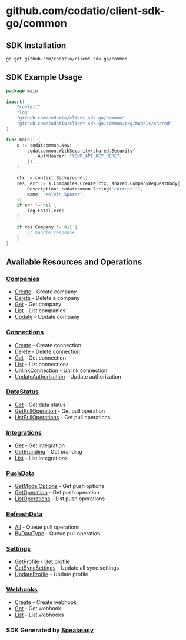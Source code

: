 # github.com/codatio/client-sdk-go/common

<!-- Start SDK Installation -->
## SDK Installation

```bash
go get github.com/codatio/client-sdk-go/common
```
<!-- End SDK Installation -->

## SDK Example Usage
<!-- Start SDK Example Usage -->
```go
package main

import(
	"context"
	"log"
	"github.com/codatio/client-sdk-go/common"
	"github.com/codatio/client-sdk-go/common/pkg/models/shared"
)

func main() {
    s := codatcommon.New(
        codatcommon.WithSecurity(shared.Security{
            AuthHeader: "YOUR_API_KEY_HERE",
        }),
    )

    ctx := context.Background()
    res, err := s.Companies.Create(ctx, shared.CompanyRequestBody{
        Description: codatcommon.String("corrupti"),
        Name: "Kelvin Sporer",
    })
    if err != nil {
        log.Fatal(err)
    }

    if res.Company != nil {
        // handle response
    }
}
```
<!-- End SDK Example Usage -->

<!-- Start SDK Available Operations -->
## Available Resources and Operations


### [Companies](docs/companies/README.md)

* [Create](docs/companies/README.md#create) - Create company
* [Delete](docs/companies/README.md#delete) - Delete a company
* [Get](docs/companies/README.md#get) - Get company
* [List](docs/companies/README.md#list) - List companies
* [Update](docs/companies/README.md#update) - Update company

### [Connections](docs/connections/README.md)

* [Create](docs/connections/README.md#create) - Create connection
* [Delete](docs/connections/README.md#delete) - Delete connection
* [Get](docs/connections/README.md#get) - Get connection
* [List](docs/connections/README.md#list) - List connections
* [UnlinkConnection](docs/connections/README.md#unlinkconnection) - Unlink connection
* [UpdateAuthorization](docs/connections/README.md#updateauthorization) - Update authorization

### [DataStatus](docs/datastatus/README.md)

* [Get](docs/datastatus/README.md#get) - Get data status
* [GetPullOperation](docs/datastatus/README.md#getpulloperation) - Get pull operation
* [ListPullOperations](docs/datastatus/README.md#listpulloperations) - Get pull operations

### [Integrations](docs/integrations/README.md)

* [Get](docs/integrations/README.md#get) - Get integration
* [GetBranding](docs/integrations/README.md#getbranding) - Get branding
* [List](docs/integrations/README.md#list) - List integrations

### [PushData](docs/pushdata/README.md)

* [GetModelOptions](docs/pushdata/README.md#getmodeloptions) - Get push options
* [GetOperation](docs/pushdata/README.md#getoperation) - Get push operation
* [ListOperations](docs/pushdata/README.md#listoperations) - List push operations

### [RefreshData](docs/refreshdata/README.md)

* [All](docs/refreshdata/README.md#all) - Queue pull operations
* [ByDataType](docs/refreshdata/README.md#bydatatype) - Queue pull operation

### [Settings](docs/settings/README.md)

* [GetProfile](docs/settings/README.md#getprofile) - Get profile
* [GetSyncSettings](docs/settings/README.md#getsyncsettings) - Update all sync settings
* [UpdateProfile](docs/settings/README.md#updateprofile) - Update profile

### [Webhooks](docs/webhooks/README.md)

* [Create](docs/webhooks/README.md#create) - Create webhook
* [Get](docs/webhooks/README.md#get) - Get webhook
* [List](docs/webhooks/README.md#list) - List webhooks
<!-- End SDK Available Operations -->

### SDK Generated by [Speakeasy](https://docs.speakeasyapi.dev/docs/using-speakeasy/client-sdks)
